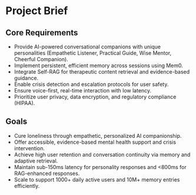 # Project Brief

## Core Requirements
- Provide AI-powered conversational companions with unique personalities (Empathetic Listener, Practical Guide, Wise Mentor, Cheerful Companion).
- Implement persistent, efficient memory across sessions using Mem0.
- Integrate Self-RAG for therapeutic content retrieval and evidence-based guidance.
- Enable crisis detection and escalation protocols for user safety.
- Ensure voice-first, real-time interaction with low latency.
- Prioritize user privacy, data encryption, and regulatory compliance (HIPAA).

## Goals
- Cure loneliness through empathetic, personalized AI companionship.
- Offer accessible, evidence-based mental health support and crisis intervention.
- Achieve high user retention and conversation continuity via memory and adaptive retrieval.
- Maintain sub-150ms latency for personality responses and <800ms for RAG-enhanced responses.
- Scale to support 1000+ daily active users and 10M+ memory entries efficiently. 